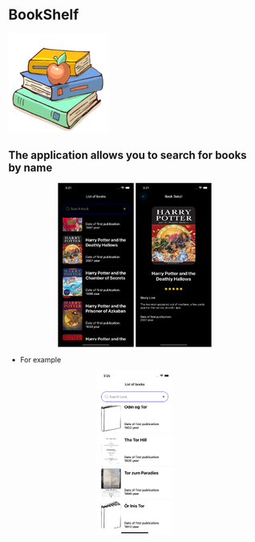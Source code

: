 # BookShelf

<img src="https://github.com/DmitriiSafin/BookShelf/blob/main/BookShelf/Assets.xcassets/AppIcon.appiconset/pngegg-2.png" width="200">

## The application allows you to search for books by name

<p align="center">
<img src="https://github.com/DmitriiSafin/BookShelf/blob/main/ReadmeResources/screen1.png" width="30%";>
<img src="https://github.com/DmitriiSafin/BookShelf/blob/main/ReadmeResources/screen2.png" width="30%"><p>

- For example

<p align="center">
<img src="https://github.com/DmitriiSafin/BookShelf/blob/main/ReadmeResources/appWork.gif" width="30%"></p>
